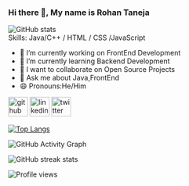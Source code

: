 

<!--
**Silverfolk/Silverfolk** is a ✨ _special_ ✨ repository because its `README.md` (this file) appears on your GitHub profile.

Here are some ideas to get you started:-->

### Hi there 👋, My name is Rohan Taneja

![GitHub stats](https://github-readme-stats.vercel.app/api?username=Silverfolk&show_icons=true)  
Skills:   Java/C++ / HTML / CSS /JavaScript 

- 🔭 I’m currently working on FrontEnd Development
- 🌱 I’m currently learning Backend Development
- 👯 I want to collaborate on Open Source Projects
- 💬 Ask me about Java,FrontEnd
- 😄 Pronouns:He/Him

[<img src='https://cdn.jsdelivr.net/npm/simple-icons@3.0.1/icons/github.svg' alt='github' height='40'>](https://github.com/Silverfolk)  [<img src='https://cdn.jsdelivr.net/npm/simple-icons@3.0.1/icons/linkedin.svg' alt='linkedin' height='40'>](https://www.linkedin.com/in/harsh-kumar-mishra-5a8587b9/)  [<img src='https://cdn.jsdelivr.net/npm/simple-icons@3.0.1/icons/twitter.svg' alt='twitter' height='40'>](https://twitter.com/harsh822)  

[![Top Langs](https://github-readme-stats.vercel.app/api/top-langs/?username=Silverfolk)](https://github.com/anuraghazra/github-readme-stats)


![GitHub Activity Graph](https://activity-graph.herokuapp.com/graph?username=Silverfolk)  

![GitHub streak stats](https://github-readme-streak-stats.herokuapp.com/?user=Silverfolk)  

![Profile views](https://gpvc.arturio.dev/Silverfolk)  





